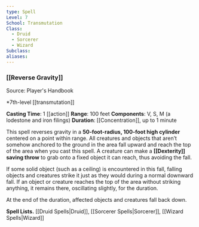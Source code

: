```yaml
---
type: Spell
Level: 7
School: Transmutation
Class:
  - Druid
  - Sorcerer
  - Wizard
Subclass:
aliases:
---
```

### [[Reverse Gravity]]

Source: Player's Handbook

*7th-level [[transmutation]]

**Casting Time**: 1 [[action]]
**Range**: 100 feet
**Components**: V, S, M (a lodestone and iron filings)
**Duration**: [[Concentration]], up to 1 minute

This spell reverses gravity in a **50-foot-radius, 100-foot high cylinder** centered on a point within range. All creatures and objects that aren’t somehow anchored to the ground in the area fall upward and reach the top of the area when you cast this spell. A creature can make a **[[Dexterity]] saving throw** to grab onto a fixed object it can reach, thus avoiding the fall.

If some solid object (such as a ceiling) is encountered in this fall, falling objects and creatures strike it just as they would during a normal downward fall. If an object or creature reaches the top of the area without striking anything, it remains there, oscillating slightly, for the duration.

At the end of the duration, affected objects and creatures fall back down.

**Spell Lists.** [[Druid Spells|Druid]], [[Sorcerer Spells|Sorcerer]], [[Wizard Spells|Wizard]] 